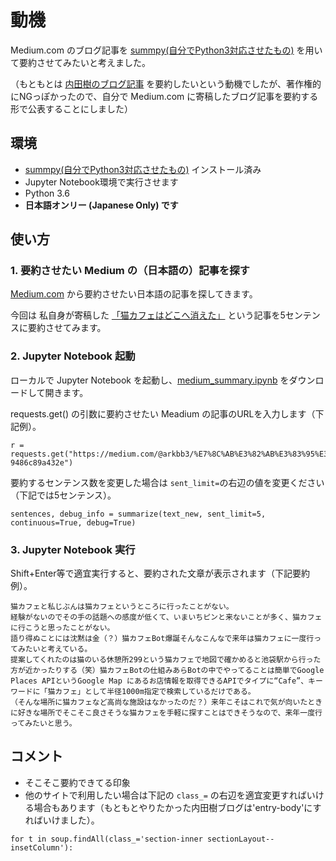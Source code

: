 # 動機

Medium.com のブログ記事を [summpy(自分でPython3対応させたもの)](https://github.com/arkB/summpy) を用いて要約させてみたいと考えました。

（もともとは [内田樹のブログ記事](http://blog.tatsuru.com/) を要約したいという動機でしたが、著作権的にNGっぽかったので、自分で Medium.com に寄稿したブログ記事を要約する形で公表することにしました）

## 環境

* [summpy(自分でPython3対応させたもの)](https://github.com/arkB/summpy) インストール済み
* Jupyter Notebook環境で実行させます
* Python 3.6
* **日本語オンリー (Japanese Only) です**

## 使い方

### 1. 要約させたい Medium の（日本語の）記事を探す

[Medium.com](https://medium.com/) から要約させたい日本語の記事を探してきます。

今回は 私自身が寄稿した [「猫カフェはどこへ消えた」](https://medium.com/@arkbb3/%E7%8C%AB%E3%82%AB%E3%83%95%E3%82%A7%E3%81%AF%E3%81%A9%E3%81%93%E3%81%B8%E6%B6%88%E3%81%88%E3%81%9F-9486c89a432e) という記事を5センテンスに要約させてみます。

### 2. Jupyter Notebook 起動

ローカルで Jupyter Notebook を起動し、[medium_summary.ipynb](https://github.com/arkB/medium_summary/blob/master/medium_summary.ipynb) をダウンロードして開きます。

requests.get() の引数に要約させたい Meadium の記事のURLを入力します（下記例）。

```
r = requests.get("https://medium.com/@arkbb3/%E7%8C%AB%E3%82%AB%E3%83%95%E3%82%A7%E3%81%AF%E3%81%A9%E3%81%93%E3%81%B8%E6%B6%88%E3%81%88%E3%81%9F-9486c89a432e")
```

要約するセンテンス数を変更した場合は `sent_limit=`の右辺の値を変更ください（下記では5センテンス）。

```
sentences, debug_info = summarize(text_new, sent_limit=5, continuous=True, debug=True)
```

### 3. Jupyter Notebook 実行

Shift+Enter等で適宜実行すると、要約された文章が表示されます（下記要約例）。

```
猫カフェと私じぶんは猫カフェというところに行ったことがない。
経験がないのでその手の話題への感度が低くて、いまいちピンと来ないことが多く、猫カフェに行こうと思ったことがない。
語り得ぬことには沈黙は金（？）猫カフェBot爆誕そんなこんなで来年は猫カフェに一度行ってみたいと考えている。
提案してくれたのは猫のいる休憩所299という猫カフェで地図で確かめると池袋駅から行った方が近かったりする（笑）猫カフェBotの仕組みあらBotの中でやってることは簡単でGoogle Places APIというGoogle Map にあるお店情報を取得できるAPIでタイプに“Cafe”、キーワードに「猫カフェ」として半径1000m指定で検索しているだけである。
（そんな場所に猫カフェなど高尚な施設はなかったのだ？）来年こそはこれで気が向いたときに好きな場所でそこそこ良さそうな猫カフェを手軽に探すことはできそうなので、来年一度行ってみたいと思う。
```

## コメント

* そこそこ要約できてる印象
* 他のサイトで利用したい場合は下記の `class_=` の右辺を適宜変更すればいける場合もあります（もともとやりたかった内田樹ブログは'entry-body'にすればいけました）。

```
for t in soup.findAll(class_='section-inner sectionLayout--insetColumn'):
```
